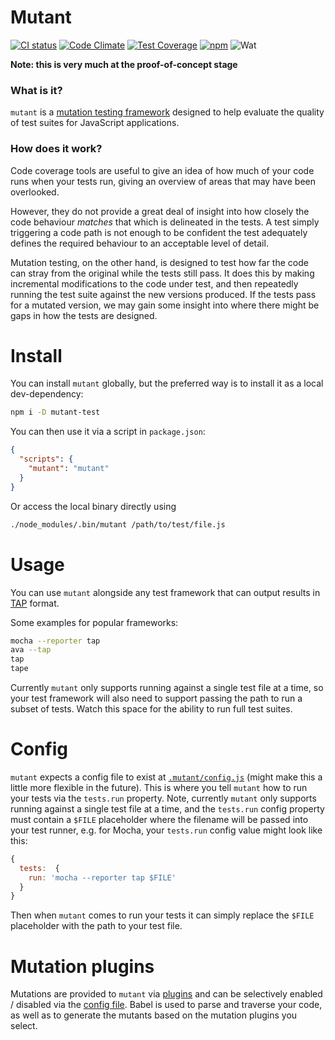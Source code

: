 # Mutant

[![CI status](https://travis-ci.org/benhartley/mutant.svg?branch=master)](https://travis-ci.org/benhartley/mutant)
[![Code Climate](https://codeclimate.com/github/benhartley/mutant/badges/gpa.svg)](https://codeclimate.com/github/benhartley/mutant)
[![Test Coverage](https://codeclimate.com/github/benhartley/mutant/badges/coverage.svg)](https://codeclimate.com/github/benhartley/mutant/coverage)
[![npm](https://img.shields.io/npm/v/mutant-test.svg?maxAge=2592000)](https://www.npmjs.com/package/mutant-test)
![Wat](https://img.shields.io/badge/badges-5-blue.svg)

**Note: this is very much at the proof-of-concept stage**

### What is it?

`mutant` is a [mutation testing framework](https://en.wikipedia.org/wiki/Mutation_testing) designed to help evaluate the quality of test suites for JavaScript applications.

### How does it work?

Code coverage tools are useful to give an idea of how much of your code runs when your tests run, giving an overview of areas that may have been overlooked.

However, they do not provide a great deal of insight into how closely the code behaviour _matches_ that which is delineated in the tests. A test simply triggering a code path is not enough to be confident the test adequately defines the required behaviour to an acceptable level of detail.

Mutation testing, on the other hand, is designed to test how far the code can stray from the original while the tests still pass. It does this by making incremental modifications to the code under test, and then repeatedly running the test suite against the new versions produced. If the tests pass for a mutated version, we may gain some insight into where there might be gaps in how the tests are designed.

# Install

You can install `mutant` globally, but the preferred way is to install it as a local dev-dependency:

``` sh
npm i -D mutant-test
```

You can then use it via a script in `package.json`:

``` json
{
  "scripts": {
    "mutant": "mutant"
  }
}
```

Or access the local binary directly using

``` sh
./node_modules/.bin/mutant /path/to/test/file.js
```

# Usage

You can use `mutant` alongside any test framework that can output results in [TAP](https://testanything.org/) format.

Some examples for popular frameworks:

``` sh
mocha --reporter tap
ava --tap
tap
tape
```

Currently `mutant` only supports running against a single test file at a time, so your test framework will also need to support passing the path to run a subset of tests. Watch this space for the ability to run full test suites.

# Config

`mutant` expects a config file to exist at [`.mutant/config.js`](.mutant/config.js) (might make this a little more flexible in the future). This is where you tell `mutant` how to run your tests via the `tests.run` property. Note, currently `mutant` only supports running against a single test file at a time, and the `tests.run` config property must contain a `$FILE` placeholder where the filename will be passed into your test runner, e.g. for Mocha, your `tests.run` config value might look like this:

``` javascript
{
  tests:  {
    run: 'mocha --reporter tap $FILE'
  }
}
```

Then when `mutant` comes to run your tests it can simply replace the `$FILE` placeholder with the path to your test file.

# Mutation plugins
Mutations are provided to `mutant` via [plugins](src/plugins/mutations) and can be selectively enabled / disabled via the [config file](#config). Babel is used to parse and traverse your code, as well as to generate the mutants based on the mutation plugins you select.

